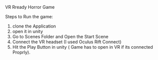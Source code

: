 VR Rready Horror Game

Steps to Run the game:

  1. clone the Application
  2. open it in unity
  3. Go to Scenes Folder and Open the Start Scene
  4. Connect the VR headset (I used Oculus Rift Connect)
  5. Hit the Play Button in unity ( Game has to open in VR if its connected Proprly).
